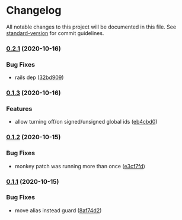 # Changelog

All notable changes to this project will be documented in this file. See [standard-version](https://github.com/conventional-changelog/standard-version) for commit guidelines.

### [0.2.1](https://github.com/joshleblanc/stimulus_reflex_globalid/compare/v0.2.0...v0.2.1) (2020-10-16)


### Bug Fixes

* rails dep ([32bd909](https://github.com/joshleblanc/stimulus_reflex_globalid/commit/32bd909cda837c23763b5753ed0c0a4edac34b64))

### [0.1.3](https://github.com/joshleblanc/stimulus_reflex_globalid/compare/v0.1.2...v0.1.3) (2020-10-16)


### Features

* allow turning off/on signed/unsigned global ids ([eb4cbd0](https://github.com/joshleblanc/stimulus_reflex_globalid/commit/eb4cbd04fad4dc076eb063106d65d5c8f1254785))

### [0.1.2](https://github.com/joshleblanc/stimulus_reflex_globalid/compare/v0.1.1...v0.1.2) (2020-10-15)


### Bug Fixes

* monkey patch was running more than once ([e3cf7fd](https://github.com/joshleblanc/stimulus_reflex_globalid/commit/e3cf7fdc35dfa20d3e9bf0f31e1be4152491eeca))

### [0.1.1](https://github.com/joshleblanc/stimulus_reflex_globalid/compare/v0.1.0...v0.1.1) (2020-10-15)


### Bug Fixes

* move alias instead guard ([8af74d2](https://github.com/joshleblanc/stimulus_reflex_globalid/commit/8af74d2c59d6ed43c879b0cafea124a3e8c3bb11))
